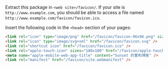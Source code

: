 Extract this package in `<web site>/favicon/`. If your site is `http://www.example.com`, you should be able to access a file named `http://www.example.com/favicon/favicon.ico`.

Insert the following code in the `<head>` section of your pages:

```html
<link rel="icon" type="image/png" href="/favicon/favicon-96x96.png" sizes="96x96" />
<link rel="icon" type="image/svg+xml" href="/favicon/favicon.svg" />
<link rel="shortcut icon" href="/favicon/favicon.ico" />
<link rel="apple-touch-icon" sizes="180x180" href="/favicon/apple-touch-icon.png" />
<meta name="apple-mobile-web-app-title" content="Sunset 的重构博客" />
<link rel="manifest" href="/favicon/site.webmanifest" />
```
